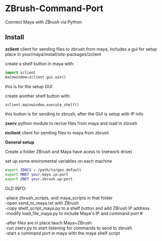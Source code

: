 ZBrush-Command-Port
===================

Connect Maya with ZBrush via Python


Install
-------------------

**zclient**
client for sending files to zbrush from maya, includes a gui for setup
place in your/maya/install/site-packages/zclient

create a shelf button in maya with:
```python
import zclient
mainwindow=zclient.gui.win()
```
this is for the setup GUI

create another shelf button with:
```python
zclient.mainwindow.execute_shelf()
```
this button is for sending to zbrush, after the GUI is setup with IP info


**zserv** 
python module to recive files from maya and load in zbrush

**mclient**
client for sending files to maya from zbrush

**General setup**

Create a folder ZBrush and Maya have acess to (network drive)

set up some enviromental variables on each machine

```bash
export ZDOCS = /path/to/goz_default
export MNET your.maya.ip:port
export ZNET your.zbrush.up:port
```


OLD INFO:

-place zbrush_scripts, and maya_scripts in that folder   
-open send_to_maya.txt with ZBrush    
-copy shelf_script_maya.py to a shelf button and add ZBrush IP address    
-modify load_file_maya.py to include Maya's IP and command port #    
 
-after files are in place lauch Maya+ZBrush    
-run zserv.py to start listening for commands to send to zbrush    
-start a command port in maya with the maya shelf script    
